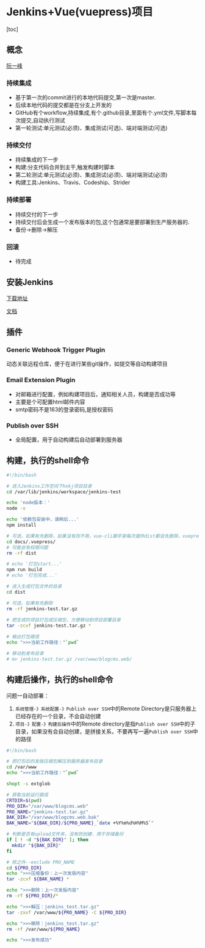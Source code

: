 # Jenkins+Vue(vuepress)项目

[toc]

## 概念

[阮一峰](http://www.ruanyifeng.com/blog/2015/09/continuous-integration.html)

### 持续集成

- 基于第一次的commit进行的本地代码提交,第一次是master.
- 后续本地代码的提交都是在分支上开发的
- GitHub有个workflow,持续集成,有个.github目录,里面有个.yml文件,写脚本每次提交,自动执行测试
- 第一轮测试:单元测试(必须)、集成测试(可选)、端对端测试(可选)

### 持续交付

- 持续集成的下一步
- 构建:分支代码合并到主干,触发构建时脚本
- 第二轮测试:单元测试(必须)、集成测试(必须)、端对端测试(必须)
- 构建工具:Jenkins、Travis、Codeship、Strider

### 持续部署

- 持续交付的下一步
- 持续交付后会生成一个发布版本的包,这个包通常是要部署到生产服务器的.
- 备份->删除->解压

### 回滚

- 待完成

## 安装Jenkins

[下载地址](https://www.jenkins.io/zh/)

[文档](https://www.jenkins.io/zh/doc/book/installing/)

## 插件

### Generic Webhook Trigger Plugin

动态关联远程仓库，便于在进行某些git操作，如提交等自动构建项目

### Email Extension Plugin

- 对邮箱进行配置，例如构建项目后，通知相关人员，构建是否成功等
- 主要是个可配置html邮件内容
- smtp密码不是163的登录密码,是授权密码

### Publish over SSH

- 全局配置，用于自动构建后自动部署到服务器

## 构建，执行的shell命令

```bash
#!/bin/bash

# 进入Jenkins工作空间下hxkj项目目录
cd /var/lib/jenkins/workspace/jenkins-test

echo 'node版本：'
node -v 

echo '依赖包安装中，请稍后...'
npm install

# 可选，如果有先删除，如果没有则不用，vue-cli脚手架每次插件dist都会先删除，vuepress项目没有
cd docs/.vuepress/
# 可能会有权限问题
rm -rf dist

# echo '打包start...'
npm run build
# echo '打包完成...'

# 进入生成打包文件的目录
cd dist

# 可选，如果有先删除
rm -rf jenkins-test.tar.gz
    
# 把生成的项目打包成压缩包，方便移动到项目部署目录
tar -zcvf jenkins-test.tar.gz * 

# 输出打包路径
echo ">>>当前工作路径："`pwd`

# 移动到发布目录
# mv jenkins-test.tar.gz /var/www/blogcms.web/
```

## 构建后操作，执行的shell命令

问题一自动部署：

1. `系统管理-》系统配置-》Publish over SSH`中的Remote Directory是只服务器上已经存在的一个目录，不会自动创建
2. `项目-》配置-》构建后操作`中的Remote directory是指`Publish over SSH`中的子目录，如果没有会自动创建，是拼接关系，不要再写一遍`Publish over SSH`中的路径

```bash
#!/bin/bash

# 把打包后的发版压缩包解压到服务器发布目录
cd /var/www
echo ">>>当前工作路径："`pwd`

shopt -s extglob

# 获取当前运行路径
CRTDIR=$(pwd)
PRO_DIR="/var/www/blogcms.web"
PRO_NAME="jenkins-test.tar.gz"
BAK_DIR="/var/www/blogcms.web.bak"
BAK_NAME="${BAK_DIR}/${PRO_NAME}_`date +%Y%m%d%H%M%S`"

# 判断是否有upload文件夹，没有则创建，用于存储备份
if [ ! -d "${BAK_DIR}" ]; then
  mkdir "${BAK_DIR}"
fi

# 除之外--exclude PRO_NAME
cd ${PRO_DIR}
echo ">>>压缩备份：上一次发版内容" 
tar -zcvf ${BAK_NAME} *

echo ">>>删除：上一次发版内容"
rm -rf ${PRO_DIR}/*

echo ">>>解压：jenkins_test.tar.gz"
tar -zxvf /var/www/${PRO_NAME} -C ${PRO_DIR}

echo ">>>移除：jenkins_test.tar.gz"
rm -rf /var/www/${PRO_NAME}

echo ">>>发布成功"
```

